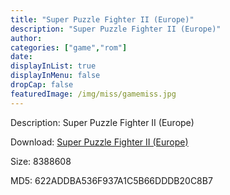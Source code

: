 ```yaml
---
title: "Super Puzzle Fighter II (Europe)"
description: "Super Puzzle Fighter II (Europe)"
author: 
categories: ["game","rom"]
date: 
displayInList: true
displayInMenu: false
dropCap: false
featuredImage: /img/miss/gamemiss.jpg
---
```


Description: Super Puzzle Fighter II (Europe)

Download: <a style="text-decoration:underline;" href="https://mega.nz/#!HXIUDSYT!R-VG-FIN1MtZi51iFNh2mbEF1liyw4shhdtWyclF2yo" target = "_blank" rel = "nofollow" > Super Puzzle Fighter II (Europe)</a>

Size: 8388608

MD5: 622ADDBA536F937A1C5B66DDDB20C8B7

